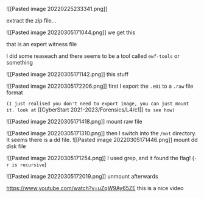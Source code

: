 ![[Pasted image 20220225233341.png]]

extract the zip file...

![[Pasted image 20220305171044.png]]
we get this

that is an expert witness file

I did some reaseach and there seems to be a tool called `ewf-tools` or something

![[Pasted image 20220305171142.png]]
this stuff


![[Pasted image 20220305172206.png]]
first I export the `.e01` to a `.raw` file format

`(I just realised you don't need to export image, you can just mount it. look at` [[CyberStart 2021-2023/Forensics/L4/c1]] `to see how)`





![[Pasted image 20220305171418.png]]
mount raw file 


![[Pasted image 20220305171310.png]]
then I switch into the `/mnt` directory. It seems there is a dd file.
![[Pasted image 20220305171446.png]]
mount dd disk file

![[Pasted image 20220305171254.png]]
I used grep, and it found the flag! (`-r is recursive`)


![[Pasted image 20220305172019.png]]
unmount afterwards

https://www.youtube.com/watch?v=uZqW9Ay65ZE
this is a nice video

